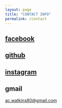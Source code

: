 ```yaml
---
layout: page
title: "CONTACT INFO"
permalink: /contact
---
```


## [facebook](https://www.facebook.com/ac.watkins80)

## [github](https://github.com/jcksnvllxr80)

## [instagram](https://www.instagram.com/acwatkins80/)

## gmail

ac.watkins80@gmail.com

